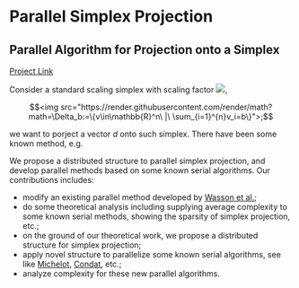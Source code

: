 # Parallel Simplex Projection

##  Parallel Algorithm for Projection onto a Simplex

[Project Link](https://github.com/foreverdyz/Parallel-Simplex-Projection)

Consider a standard scaling simplex with scaling factor <img src="https://render.githubusercontent.com/render/math?math=b">,
```math
<img src="https://render.githubusercontent.com/render/math?math=\Delta_b:=\{v\in\mathbb{R}^n\ |\ \sum_{i=1}^{n}v_i=b\}">;
```
we want to porject a vector $d$ onto such simplex. There have been some known method, e.g.

We propose a distributed structure to parallel simplex projection, and develop parallel methods based on some known serial algorithms. Our contributions includes:
- modify an existing parallel method developed by [Wasson et al.](https://ieeexplore.ieee.org/document/8768221);
- do some theoretical analysis including supplying average complexity to some known serial methods, showing the sparsity of simplex projection, etc.;
- on the ground of our theoretical work, we propose a distributed structure for simplex projection;
- apply novel structure to parallelize some known serial algorithms, see like [Michelot](https://dl.acm.org/doi/abs/10.5555/3228358.3228653), [Condat](https://link.springer.com/article/10.1007/s10107-015-0946-6), etc.;
- analyze complexity for these new parallel algorithms.
